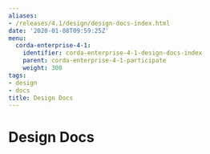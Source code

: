 ```yaml
---
aliases:
- /releases/4.1/design/design-docs-index.html
date: '2020-01-08T09:59:25Z'
menu:
  corda-enterprise-4-1:
    identifier: corda-enterprise-4-1-design-docs-index
    parent: corda-enterprise-4-1-participate
    weight: 300
tags:
- design
- docs
title: Design Docs
---
```



# Design Docs

